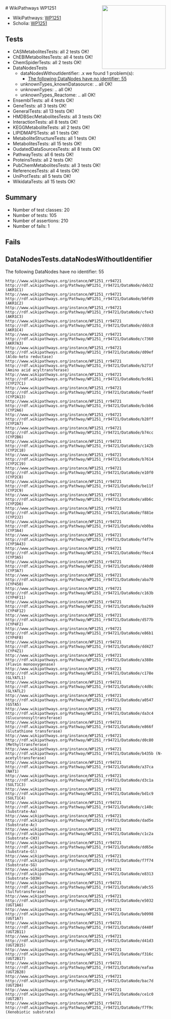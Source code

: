 <img style="float: right; width: 200px" src="https://upload.wikimedia.org/wikipedia/commons/thumb/8/83/Wplogo_with_text_500.png/640px-Wplogo_with_text_500.png" />
# WikiPathways WP1251

* WikiPathways: [WP1251](https://new.wikipathways.org/pathways/WP1251)
* Scholia: [WP1251](https://scholia.toolforge.org/wikipathways/WP1251)
## Tests
* CASMetabolitesTests: all 2 tests OK!
* ChEBIMetabolitesTests: all 4 tests OK!
* ChemSpiderTests: all 2 tests OK!
* DataNodesTests
    * dataNodesWithoutIdentifier: .x we found 1 problem(s):
        * [The following DataNodes have no identifier: 55](#8792c511)
    * unknownTypes_knownDatasource: .. all OK!
    * unknownTypes: .. all OK!
    * unknownTypes_Reactome: .. all OK!
* EnsemblTests: all 4 tests OK!
* GeneTests: all 3 tests OK!
* GeneralTests: all 13 tests OK!
* HMDBSecMetabolitesTests: all 3 tests OK!
* InteractionTests: all 8 tests OK!
* KEGGMetaboliteTests: all 2 tests OK!
* LIPIDMAPSTests: all 1 tests OK!
* MetaboliteStructureTests: all 1 tests OK!
* MetabolitesTests: all 15 tests OK!
* OudatedDataSourcesTests: all 8 tests OK!
* PathwayTests: all 6 tests OK!
* ProteinsTests: all 2 tests OK!
* PubChemMetabolitesTests: all 3 tests OK!
* ReferencesTests: all 4 tests OK!
* UniProtTests: all 5 tests OK!
* WikidataTests: all 15 tests OK!


## Summary

* Number of test classes: 20
* Number of tests: 105
* Number of assertions: 210
* Number of fails: 1

## Fails

<a name="8792c511" />

## DataNodesTests.dataNodesWithoutIdentifier

The following DataNodes have no identifier: 55
```
http://www.wikipathways.org/instance/WP1251_rr94721 http://rdf.wikipathways.org/Pathway/WP1251_rr94721/DataNode/deb32 (AKR1C1)
http://www.wikipathways.org/instance/WP1251_rr94721 http://rdf.wikipathways.org/Pathway/WP1251_rr94721/DataNode/b0fd9 (AKR1C2)
http://www.wikipathways.org/instance/WP1251_rr94721 http://rdf.wikipathways.org/Pathway/WP1251_rr94721/DataNode/cfe43 (AKR1C3)
http://www.wikipathways.org/instance/WP1251_rr94721 http://rdf.wikipathways.org/Pathway/WP1251_rr94721/DataNode/dddc8 (AKR1C4)
http://www.wikipathways.org/instance/WP1251_rr94721 http://rdf.wikipathways.org/Pathway/WP1251_rr94721/DataNode/c7360 (AKR7A3)
http://www.wikipathways.org/instance/WP1251_rr94721 http://rdf.wikipathways.org/Pathway/WP1251_rr94721/DataNode/d09ef (Aldo-keto reductase)
http://www.wikipathways.org/instance/WP1251_rr94721 http://rdf.wikipathways.org/Pathway/WP1251_rr94721/DataNode/b271f (Amino acid acyltransferase)
http://www.wikipathways.org/instance/WP1251_rr94721 http://rdf.wikipathways.org/Pathway/WP1251_rr94721/DataNode/bc661 (CYP27C1)
http://www.wikipathways.org/instance/WP1251_rr94721 http://rdf.wikipathways.org/Pathway/WP1251_rr94721/DataNode/fee8f (CYP2A13)
http://www.wikipathways.org/instance/WP1251_rr94721 http://rdf.wikipathways.org/Pathway/WP1251_rr94721/DataNode/bcbb6 (CYP2A6)
http://www.wikipathways.org/instance/WP1251_rr94721 http://rdf.wikipathways.org/Pathway/WP1251_rr94721/DataNode/b28ff (CYP2A7)
http://www.wikipathways.org/instance/WP1251_rr94721 http://rdf.wikipathways.org/Pathway/WP1251_rr94721/DataNode/b74cc (CYP2B6)
http://www.wikipathways.org/instance/WP1251_rr94721 http://rdf.wikipathways.org/Pathway/WP1251_rr94721/DataNode/c142b (CYP2C18)
http://www.wikipathways.org/instance/WP1251_rr94721 http://rdf.wikipathways.org/Pathway/WP1251_rr94721/DataNode/b7614 (CYP2C19)
http://www.wikipathways.org/instance/WP1251_rr94721 http://rdf.wikipathways.org/Pathway/WP1251_rr94721/DataNode/e10f0 (CYP2C8)
http://www.wikipathways.org/instance/WP1251_rr94721 http://rdf.wikipathways.org/Pathway/WP1251_rr94721/DataNode/be11f (CYP2C9)
http://www.wikipathways.org/instance/WP1251_rr94721 http://rdf.wikipathways.org/Pathway/WP1251_rr94721/DataNode/a8b6c (CYP2D6)
http://www.wikipathways.org/instance/WP1251_rr94721 http://rdf.wikipathways.org/Pathway/WP1251_rr94721/DataNode/f881e (CYP2J2)
http://www.wikipathways.org/instance/WP1251_rr94721 http://rdf.wikipathways.org/Pathway/WP1251_rr94721/DataNode/eb0ba (CYP3A4)
http://www.wikipathways.org/instance/WP1251_rr94721 http://rdf.wikipathways.org/Pathway/WP1251_rr94721/DataNode/f4f7e (CYP3A43)
http://www.wikipathways.org/instance/WP1251_rr94721 http://rdf.wikipathways.org/Pathway/WP1251_rr94721/DataNode/f6ec4 (CYP3A5)
http://www.wikipathways.org/instance/WP1251_rr94721 http://rdf.wikipathways.org/Pathway/WP1251_rr94721/DataNode/d40d0 (CYP3A7)
http://www.wikipathways.org/instance/WP1251_rr94721 http://rdf.wikipathways.org/Pathway/WP1251_rr94721/DataNode/aba70 (CYP450)
http://www.wikipathways.org/instance/WP1251_rr94721 http://rdf.wikipathways.org/Pathway/WP1251_rr94721/DataNode/c163b (CYP4F11)
http://www.wikipathways.org/instance/WP1251_rr94721 http://rdf.wikipathways.org/Pathway/WP1251_rr94721/DataNode/ba269 (CYP4F12)
http://www.wikipathways.org/instance/WP1251_rr94721 http://rdf.wikipathways.org/Pathway/WP1251_rr94721/DataNode/d577b (CYP4F2)
http://www.wikipathways.org/instance/WP1251_rr94721 http://rdf.wikipathways.org/Pathway/WP1251_rr94721/DataNode/e86b1 (CYP4F8)
http://www.wikipathways.org/instance/WP1251_rr94721 http://rdf.wikipathways.org/Pathway/WP1251_rr94721/DataNode/dd427 (CYP4Z1)
http://www.wikipathways.org/instance/WP1251_rr94721 http://rdf.wikipathways.org/Pathway/WP1251_rr94721/DataNode/a388e (Flavin monooxygenase)
http://www.wikipathways.org/instance/WP1251_rr94721 http://rdf.wikipathways.org/Pathway/WP1251_rr94721/DataNode/c178e (GLYATL1)
http://www.wikipathways.org/instance/WP1251_rr94721 http://rdf.wikipathways.org/Pathway/WP1251_rr94721/DataNode/c4d0c (GLYATL2)
http://www.wikipathways.org/instance/WP1251_rr94721 http://rdf.wikipathways.org/Pathway/WP1251_rr94721/DataNode/a0547 (GSTA5)
http://www.wikipathways.org/instance/WP1251_rr94721 http://rdf.wikipathways.org/Pathway/WP1251_rr94721/DataNode/da3c4 (Glucuronosyltransferase)
http://www.wikipathways.org/instance/WP1251_rr94721 http://rdf.wikipathways.org/Pathway/WP1251_rr94721/DataNode/e866f (Glutathione transferase)
http://www.wikipathways.org/instance/WP1251_rr94721 http://rdf.wikipathways.org/Pathway/WP1251_rr94721/DataNode/d0c80 (Methyltransferase)
http://www.wikipathways.org/instance/WP1251_rr94721 http://rdf.wikipathways.org/Pathway/WP1251_rr94721/DataNode/b435b (N-acetyltransferase)
http://www.wikipathways.org/instance/WP1251_rr94721 http://rdf.wikipathways.org/Pathway/WP1251_rr94721/DataNode/a37ca (NAT1)
http://www.wikipathways.org/instance/WP1251_rr94721 http://rdf.wikipathways.org/Pathway/WP1251_rr94721/DataNode/d3c1a (SULT1C3)
http://www.wikipathways.org/instance/WP1251_rr94721 http://rdf.wikipathways.org/Pathway/WP1251_rr94721/DataNode/bd1c9 (SULT1C4)
http://www.wikipathways.org/instance/WP1251_rr94721 http://rdf.wikipathways.org/Pathway/WP1251_rr94721/DataNode/c140c (Substrate-Aa)
http://www.wikipathways.org/instance/WP1251_rr94721 http://rdf.wikipathways.org/Pathway/WP1251_rr94721/DataNode/dad5e (Substrate-Ac)
http://www.wikipathways.org/instance/WP1251_rr94721 http://rdf.wikipathways.org/Pathway/WP1251_rr94721/DataNode/c1c2a (Substrate-CH3)
http://www.wikipathways.org/instance/WP1251_rr94721 http://rdf.wikipathways.org/Pathway/WP1251_rr94721/DataNode/dd65e (Substrate-Gl)
http://www.wikipathways.org/instance/WP1251_rr94721 http://rdf.wikipathways.org/Pathway/WP1251_rr94721/DataNode/f7f74 (Substrate-SG)
http://www.wikipathways.org/instance/WP1251_rr94721 http://rdf.wikipathways.org/Pathway/WP1251_rr94721/DataNode/e8313 (Substrate-SO3H)
http://www.wikipathways.org/instance/WP1251_rr94721 http://rdf.wikipathways.org/Pathway/WP1251_rr94721/DataNode/a0c55 (Sulfotransferase)
http://www.wikipathways.org/instance/WP1251_rr94721 http://rdf.wikipathways.org/Pathway/WP1251_rr94721/DataNode/e5032 (UGT1A6)
http://www.wikipathways.org/instance/WP1251_rr94721 http://rdf.wikipathways.org/Pathway/WP1251_rr94721/DataNode/b0998 (UGT1A7)
http://www.wikipathways.org/instance/WP1251_rr94721 http://rdf.wikipathways.org/Pathway/WP1251_rr94721/DataNode/d440f (UGT2B11)
http://www.wikipathways.org/instance/WP1251_rr94721 http://rdf.wikipathways.org/Pathway/WP1251_rr94721/DataNode/d41d3 (UGT2B15)
http://www.wikipathways.org/instance/WP1251_rr94721 http://rdf.wikipathways.org/Pathway/WP1251_rr94721/DataNode/f316c (UGT2B17)
http://www.wikipathways.org/instance/WP1251_rr94721 http://rdf.wikipathways.org/Pathway/WP1251_rr94721/DataNode/eafaa (UGT2B28)
http://www.wikipathways.org/instance/WP1251_rr94721 http://rdf.wikipathways.org/Pathway/WP1251_rr94721/DataNode/bac7d (UGT2B4)
http://www.wikipathways.org/instance/WP1251_rr94721 http://rdf.wikipathways.org/Pathway/WP1251_rr94721/DataNode/ce1c0 (UGT2B7)
http://www.wikipathways.org/instance/WP1251_rr94721 http://rdf.wikipathways.org/Pathway/WP1251_rr94721/DataNode/f7f9c (Xenobiotic substrate)
```

